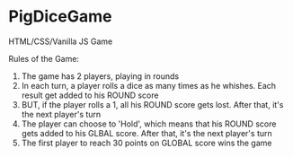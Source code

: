 # PigDiceGame
HTML/CSS/Vanilla JS Game

Rules of the Game: 
  1. The game has 2 players, playing in rounds
  2. In each turn, a player rolls a dice as many times as he whishes. Each result get added to his ROUND score
  3. BUT, if the player rolls a 1, all his ROUND score gets lost. After that, it's the next player's turn
  4. The player can choose to 'Hold', which means that his ROUND score gets added to his GLBAL score. After that, 
  it's the next player's turn
  5. The first player to reach 30 points on GLOBAL score wins the game
